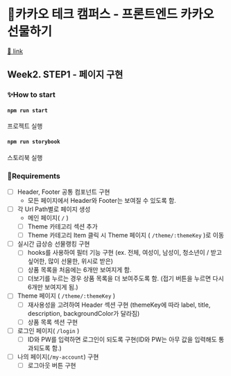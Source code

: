 # 🎁카카오 테크 캠퍼스 - 프론트엔드 카카오 선물하기

[🔗 link](https://edu.nextstep.camp/s/hazAC9xa)

## Week2. STEP1 - 페이지 구현

### ✨How to start

#### `npm run start`

프로젝트 실행

#### `npm run storybook`

스토리북 실행

### 📜Requirements

- [ ] Header, Footer 공통 컴포넌트 구현
  - 모든 페이지에서 Header와 Footer는 보여질 수 있도록 함.
- [ ] 각 Url Path별로 페이지 생성
  - 메인 페이지( `/` )
  - [ ] Theme 카테고리 섹션 추가
  - [ ] Theme 카테고리 Item 클릭 시 Theme 페이지 ( `/theme/:themeKey` )로 이동
- [ ] 실시간 급상승 선물랭킹 구현
  - [ ] hooks를 사용하여 필터 기능 구현 (ex. 전체, 여성이, 남성이, 청소년이 / 받고 싶어한, 많이 선물한, 위시로 받은)
  - [ ] 상품 목록을 처음에는 6개만 보여지게 함.
  - [ ] 더보기를 누르는 경우 상품 목록을 더 보여주도록 함. (접기 버튼을 누르면 다시 6개만 보여지게 됨.)
- [ ] Theme 페이지 ( `/theme/:themeKey` )
  - [ ] 재사용성을 고려하여 Header 섹션 구현 (themeKey에 따라 label, title, description, backgroundColor가 달라짐)
  - [ ] 상품 목록 섹션 구현
- [ ] 로그인 페이지( `/login` )
  - [ ] ID와 PW를 입력하면 로그인이 되도록 구현(ID와 PW는 아무 값을 입력해도 통과되도록 함.)
- [ ] 나의 페이지(`/my-account`) 구현
  - [ ] 로그아웃 버튼 구현
